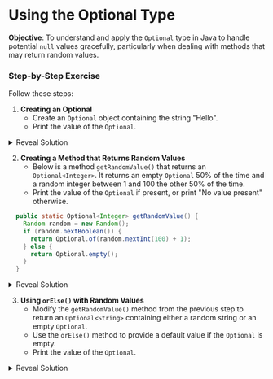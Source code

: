 # Using the Optional Type

__Objective__: To understand and apply the `Optional` type in Java to handle potential `null` values gracefully, particularly when dealing with methods that may return random values.

### Step-by-Step Exercise

Follow these steps:


1. **Creating an Optional**
   - Create an `Optional` object containing the string "Hello".
   - Print the value of the `Optional`.

<details>
<summary>Reveal Solution</summary>

```java
import java.util.Optional;

public class OptionalExample {
  public static void main(String[] args) {
    Optional<String> optional = Optional.of("Hello");
    System.out.println(optional.get()); // Hello
  }
}
```
</details>



2. **Creating a Method that Returns Random Values**
   - Below is a method `getRandomValue()` that returns an `Optional<Integer>`. It returns an empty `Optional` 50% of the time and a random integer between 1 and 100 the other 50% of the time.
   - Print the value of the `Optional` if present, or print "No value present" otherwise.

```java
  public static Optional<Integer> getRandomValue() {
    Random random = new Random();
    if (random.nextBoolean()) {
      return Optional.of(random.nextInt(100) + 1);
    } else {
      return Optional.empty();
    }
  }
```


<details>
<summary>Reveal Solution</summary>

```java
import java.util.Optional;
import java.util.Random;

public class OptionalExample {
  public static void main(String[] args) {
    Optional<Integer> optional = getRandomValue();
    if (optional.isPresent()) {
      System.out.println("Random Value: " + optional.get());
    } else {
      System.out.println("No value present");
    }
  }

  public static Optional<Integer> getRandomValue() {
    Random random = new Random();
    if (random.nextBoolean()) {
      return Optional.of(random.nextInt(100) + 1);
    } else {
      return Optional.empty();
    }
  }
}
```
</details>

3. **Using `orElse()` with Random Values**
   - Modify the `getRandomValue()` method from the previous step to return an `Optional<String>` containing either a random string or an empty `Optional`.
   - Use the `orElse()` method to provide a default value if the `Optional` is empty.
   - Print the value of the `Optional`.

<details>
<summary>Reveal Solution</summary>

```java
import java.util.Optional;
import java.util.Random;

public class OptionalExample {
  public static void main(String[] args) {
    Optional<String> optional = getRandomString();
    String value = optional.orElse("Default String");
    System.out.println("Value: " + value);
  }

  public static Optional<String> getRandomString() {
    Random random = new Random();
    if (random.nextBoolean()) {
      return Optional.of("Random String " + (random.nextInt(100) + 1));
    } else {
      return Optional.empty();
    }
  }
}
```
</details>

